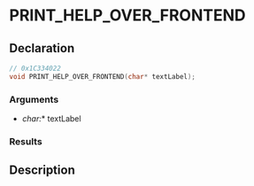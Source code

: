 # PRINT_HELP_OVER_FRONTEND

## Declaration
```cpp
// 0x1C334022
void PRINT_HELP_OVER_FRONTEND(char* textLabel);
```

### Arguments
- **char*:** textLabel

### Results

## Description
